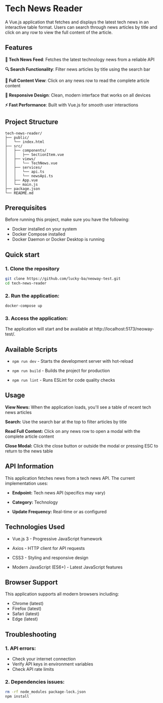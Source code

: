 # Tech News Reader
A Vue.js application that fetches and displays the latest tech news in an interactive table format. Users can search through news articles by title and click on any row to view the full content of the article.

## Features
**📰 Tech News Feed**: Fetches the latest technology news from a reliable API

**🔍 Search Functionality**: Filter news articles by title using the search bar

**📖 Full Content View**: Click on any news row to read the complete article content

**🎨 Responsive Design**: Clean, modern interface that works on all devices

**⚡ Fast Performance**: Built with Vue.js for smooth user interactions

## Project Structure
```text
tech-news-reader/
├── public/
│   └── index.html
├── src/
│   ├── components/
│   │   ├── SectionItem.vue
│   ├── views/
│   │   └── TechNews.vue
│   ├── services/
│   │   └── api.ts
│   │   └── newsApi.ts
│   ├── App.vue
│   └── main.js
├── package.json
└── README.md
```
## Prerequisites
Before running this project, make sure you have the following:

- Docker installed on your system
- Docker Compose installed
- Docker Daemon or Docker Desktop is running

## Quick start
### 1. Clone the repository
```bash
git clone https://github.com/lucky-ba/neoway-test.git
cd tech-news-reader
```
### 2. Run the application:
```bash
docker-compose up
```
### 3. Access the application:
The application will start and be available at http://localhost:5173/neoway-test/.

## Available Scripts
- ```npm run dev``` - Starts the development server with hot-reload

- ```npm run build``` - Builds the project for production

- ```npm run lint``` - Runs ESLint for code quality checks

## Usage
**View News:** When the application loads, you'll see a table of recent tech news articles

**Search:** Use the search bar at the top to filter articles by title

**Read Full Content:** Click on any news row to open a modal with the complete article content

**Close Modal:** Click the close button or outside the modal or pressing ESC to return to the news table

## API Information
This application fetches news from a tech news API. The current implementation uses:

- **Endpoint:** Tech news API (specifics may vary)

- **Category:** Technology

- **Update Frequency:** Real-time or as configured

## Technologies Used
- Vue.js 3 - Progressive JavaScript framework

- Axios - HTTP client for API requests

- CSS3 - Styling and responsive design

- Modern JavaScript (ES6+) - Latest JavaScript features

## Browser Support
This application supports all modern browsers including:

- Chrome (latest)
- Firefox (latest)
- Safari (latest)
- Edge (latest)

## Troubleshooting
### 1. API errors:

- Check your internet connection
- Verify API keys in environment variables
- Check API rate limits

### 2. Dependencies issues:

```bash
rm -rf node_modules package-lock.json
npm install
```
